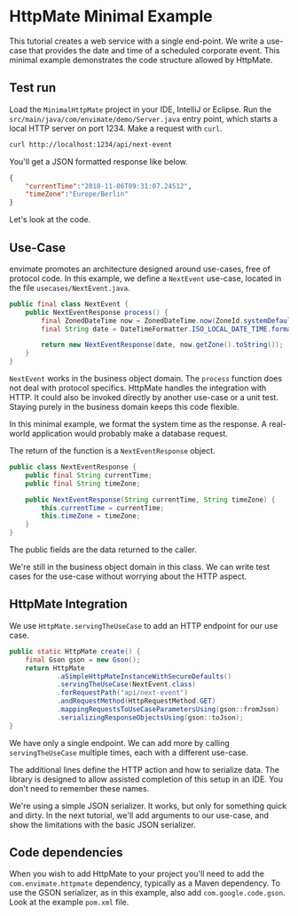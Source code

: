 # HttpMate Minimal Example

This tutorial creates a web service with a single end-point. We write a use-case that provides the date and time of a scheduled corporate event. This minimal example demonstrates the code structure allowed by HttpMate.

## Test run

Load the `MinimalHttpMate` project in your IDE, IntelliJ or Eclipse. Run the `src/main/java/com/envimate/demo/Server.java` entry point, which starts a local HTTP server on port 1234. Make a request with `curl`.

```sh
curl http://localhost:1234/api/next-event
```

You'll get a JSON formatted response like below.

```json
{
    "currentTime":"2018-11-06T09:31:07.24512",
    "timeZone":"Europe/Berlin"
}
```

Let's look at the code.

## Use-Case 

envimate promotes an architecture designed around use-cases, free of protocol code. In this example, we define a `NextEvent` use-case, located in the file `usecases/NextEvent.java`.

```java
public final class NextEvent {
    public NextEventResponse process() {
        final ZonedDateTime now = ZonedDateTime.now(ZoneId.systemDefault());
        final String date = DateTimeFormatter.ISO_LOCAL_DATE_TIME.format(now);

        return new NextEventResponse(date, now.getZone().toString());
    }
}
```

`NextEvent` works in the business object domain. The `process` function does not deal with protocol specifics. HttpMate handles the integration with HTTP.  It could also be invoked directly by another use-case or a unit test. Staying purely in the business domain keeps this code flexible.

In this minimal example, we format the system time as the response. A real-world application would probably make a database request.

The return of the function is a `NextEventResponse` object.

```java
public class NextEventResponse {
    public final String currentTime;
    public final String timeZone;

    public NextEventResponse(String currentTime, String timeZone) {
        this.currentTime = currentTime;
        this.timeZone = timeZone;
    }
}
```

The public fields are the data returned to the caller.

We're still in the business object domain in this class. We can write test cases for the use-case without worrying about the HTTP aspect.


## HttpMate Integration

We use `HttpMate.servingTheUseCase` to add an HTTP endpoint for our use case.

```java
public static HttpMate create() {
    final Gson gson = new Gson();
    return HttpMate
            .aSimpleHttpMateInstanceWithSecureDefaults()
            .servingTheUseCase(NextEvent.class)
            .forRequestPath("api/next-event")
            .andRequestMethod(HttpRequestMethod.GET)
            .mappingRequestsToUseCaseParametersUsing(gson::fromJson)
            .serializingResponseObjectsUsing(gson::toJson);
}
```

We have only a single endpoint. We can add more by calling `servingTheUseCase` multiple times, each with a different use-case.

The additional lines define the HTTP action and how to serialize data. The library is designed to allow assisted completion of this setup in an IDE. You don't need to remember these names.

We're using a simple JSON serializer. It works, but only for something quick and dirty. In the next tutorial, we'll add arguments to our use-case, and show the limitations with the basic JSON serializer.


## Code dependencies

When you wish to add HttpMate to your project you'll need to add the `com.envimate.httpmate` dependency, typically as a Maven dependency. To use the GSON serializer, as in this example, also add `com.google.code.gson`. Look at the example `pom.xml` file.
